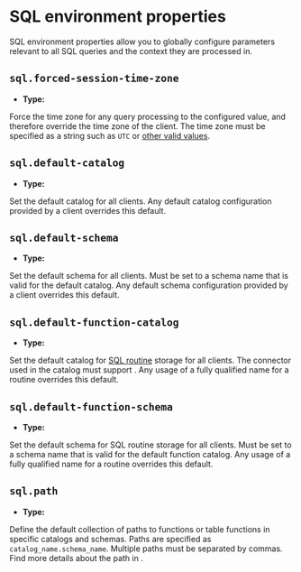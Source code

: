 # SQL environment properties

SQL environment properties allow you to globally configure parameters relevant
to all SQL queries and the context they are processed in.

## `sql.forced-session-time-zone`

- **Type:** [](prop-type-string)

Force the time zone for any query processing to the configured value, and
therefore override the time zone of the client. The time zone must be specified
as a string such as `UTC` or [other valid
values](timestamp-p-with-time-zone-data-type).

## `sql.default-catalog`

- **Type:** [](prop-type-string)

Set the default catalog for all clients. Any default catalog configuration
provided by a client overrides this default.

## `sql.default-schema`

- **Type:** [](prop-type-string)

Set the default schema for all clients. Must be set to a schema name that is
valid for the default catalog. Any default schema configuration provided by a
client overrides this default.

## `sql.default-function-catalog`

- **Type:** [](prop-type-string)

Set the default catalog for [SQL routine](/routines) storage for all clients.
The connector used in the catalog must support [](sql-routine-management). Any
usage of a fully qualified name for a routine overrides this default.

## `sql.default-function-schema`

- **Type:** [](prop-type-string)

Set the default schema for SQL routine storage for all clients. Must be set to a
schema name that is valid for the default function catalog. Any usage of a fully
qualified name for a routine overrides this default.

## `sql.path`

- **Type:** [](prop-type-string)

Define the default collection of paths to functions or table functions in
specific catalogs and schemas. Paths are specified as
`catalog_name.schema_name`. Multiple paths must be separated by commas. Find
more details about the path in [](/sql/set-path).
